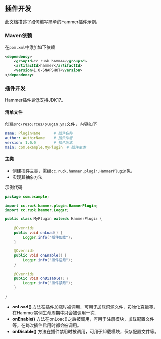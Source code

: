 ## 插件开发

此文档描述了如何编写简单的Hammer插件示例。

### Maven依赖
在`pom.xml`中添加如下依赖
```xml
<dependency>
    <groupId>cc.ruok.hammer</groupId>
    <artifactId>hammer</artifactId>
    <version>1.0-SNAPSHOT</version>
</dependency>
```
### 插件开发

Hammer插件最低支持JDK17。

#### 清单文件
创建`src/resources/plugin.yml`文件，内容如下
```yaml
name: PluginName      # 插件名称
author: AuthorName    # 插件作者
version: 1.0.0        # 插件版本
main: com.example.MyPlugin  # 插件主类
```

#### 主类
- 创建插件主类，需继`cc.ruok.hammer.plugin.HammerPlugin`类。
- 实现其抽象方法

示例代码
```java
package com.example;

import cc.ruok.hammer.plugin.HammerPlugin;
import cc.ruok.hammer.Logger;

public class MyPlugin extends HammerPlugin {
    
    @Override
    public void onLoad() {
        Logger.info("插件加载");
    }
    
    @Override
    public void onEnable() {
        Logger.info("插件启用");
    }
    
    @Override
    public void onDisable() {
        Logger.info("插件禁用");
    }
    
}
```
- **onLoad()** 方法在插件加载时被调用，可用于加载资源文件，初始化变量等。在Hammer实例生命周期中只会被调用一次.
- **onEnable()** 方法在onLoad()之后被调用，可用于注册模块，加载配置文件等。在每次插件启用时都会被调用。
- **onDisable()** 方法在插件禁用时被调用，可用于卸载模块，保存配置文件等。